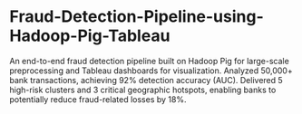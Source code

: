 # Fraud-Detection-Pipeline-using-Hadoop-Pig-Tableau
An end-to-end fraud detection pipeline built on Hadoop Pig for large-scale preprocessing and Tableau dashboards for visualization. Analyzed 50,000+ bank transactions, achieving 92% detection accuracy (AUC). Delivered 5 high-risk clusters and 3 critical geographic hotspots, enabling banks to potentially reduce fraud-related losses by 18%.
